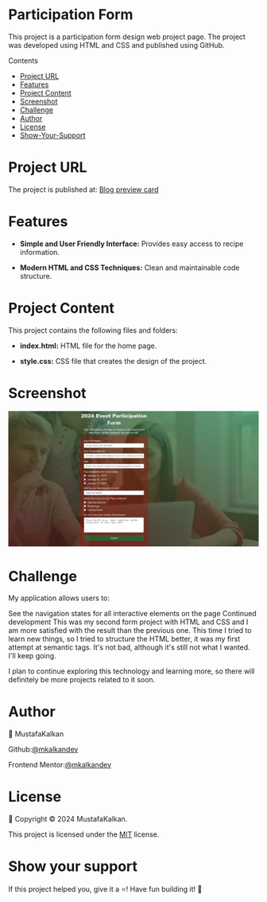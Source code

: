 # Participation Form

This project is a participation form design web project page. The project was developed using HTML and CSS and published using GitHub.

Contents

- [Project URL](#project-urls)
- [Features](#features)
- [Project Content](#project-content)
- [Screenshot](#screenshot)
- [Challenge](#challenge)
- [Author](#author)
- [License](#license)
- [Show-Your-Support](#show-your-support)

# Project URL

The project is published at: [Blog preview card](https://mkalkandev.github.io/Participation-Form/)

# Features

- **Simple and User Friendly Interface:** Provides easy access to recipe information.

- **Modern HTML and CSS Techniques:** Clean and maintainable code structure.

# Project Content

This project contains the following files and folders:

- **index.html:** HTML file for the home page.

- **style.css:** CSS file that creates the design of the project.

# Screenshot

![Project Image](./preview.jpg)

# Challenge

My application allows users to:

See the navigation states for all interactive elements on the page
Continued development
This was my second form project with HTML and CSS and I am more satisfied with the result than the previous one. This time I tried to learn new things, so I tried to structure the HTML better, it was my first attempt at semantic tags. It's not bad, although it's still not what I wanted. I'll keep going.

I plan to continue exploring this technology and learning more, so there will definitely be more projects related to it soon.

# Author

👤 MustafaKalkan

Github:<a href="https://github.com/mkalkandev/" target="_blank">@mkalkandev</a>

Frontend Mentor:<a href="https://www.frontendmentor.io/profile/mkalkandev" target="_blank">@mkalkandev</a>

# License

📝 Copyright © 2024 MustafaKalkan.

This project is licensed under the [MIT](./LICENSE) license.

# Show your support

If this project helped you, give it a ⭐️! Have fun building it! 🚀
